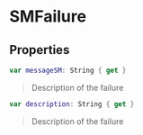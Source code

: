 # SMFailure

## Properties
```swift
var messageSM: String { get }
```

>Description of the failure

```swift
var description: String { get }
```

>Description of the failure
